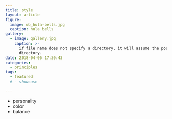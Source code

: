 ```yaml
---
title: style
layout: article
figure:
  image: wb_hula-bells.jpg
  caption: hula bells
gallery:
  - image: gallery.jpg
    caption: >-
      if file name does not specify a directory, it will assume the post
      directory.
date: 2018-04-06 17:30:43
categories:
  - principles
tags:
  - featured
  # - showcase

---
```

- personality
- color
- balance
<!-- more -->
